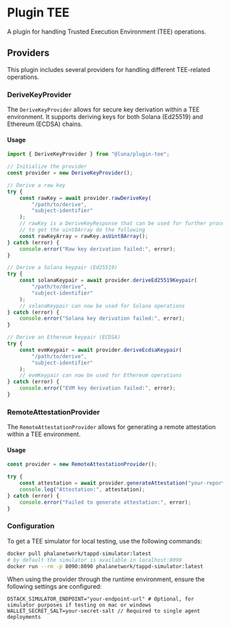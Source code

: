 # Plugin TEE

A plugin for handling Trusted Execution Environment (TEE) operations.

## Providers

This plugin includes several providers for handling different TEE-related operations.

### DeriveKeyProvider

The `DeriveKeyProvider` allows for secure key derivation within a TEE environment. It supports deriving keys for both Solana (Ed25519) and Ethereum (ECDSA) chains.

#### Usage

```typescript
import { DeriveKeyProvider } from "@luna/plugin-tee";

// Initialize the provider
const provider = new DeriveKeyProvider();

// Derive a raw key
try {
    const rawKey = await provider.rawDeriveKey(
        "/path/to/derive",
        "subject-identifier"
    );
    // rawKey is a DeriveKeyResponse that can be used for further processing
    // to get the uint8Array do the following
    const rawKeyArray = rawKey.asUint8Array();
} catch (error) {
    console.error("Raw key derivation failed:", error);
}

// Derive a Solana keypair (Ed25519)
try {
    const solanaKeypair = await provider.deriveEd25519Keypair(
        "/path/to/derive",
        "subject-identifier"
    );
    // solanaKeypair can now be used for Solana operations
} catch (error) {
    console.error("Solana key derivation failed:", error);
}

// Derive an Ethereum keypair (ECDSA)
try {
    const evmKeypair = await provider.deriveEcdsaKeypair(
        "/path/to/derive",
        "subject-identifier"
    );
    // evmKeypair can now be used for Ethereum operations
} catch (error) {
    console.error("EVM key derivation failed:", error);
}
```

### RemoteAttestationProvider

The `RemoteAttestationProvider` allows for generating a remote attestation within a TEE environment.

#### Usage

```typescript
const provider = new RemoteAttestationProvider();

try {
    const attestation = await provider.generateAttestation("your-report-data");
    console.log("Attestation:", attestation);
} catch (error) {
    console.error("Failed to generate attestation:", error);
}
```

### Configuration

To get a TEE simulator for local testing, use the following commands:

```bash
docker pull phalanetwork/tappd-simulator:latest
# by default the simulator is available in localhost:8090
docker run --rm -p 8090:8090 phalanetwork/tappd-simulator:latest
```

When using the provider through the runtime environment, ensure the following settings are configured:

```env
DSTACK_SIMULATOR_ENDPOINT="your-endpoint-url" # Optional, for simulator purposes if testing on mac or windows
WALLET_SECRET_SALT=your-secret-salt // Required to single agent deployments
```
